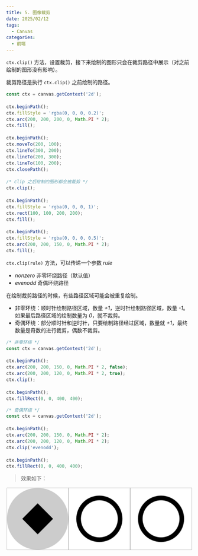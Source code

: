 ```yaml
---
title: 5. 图像裁剪
date: 2025/02/12
tags:
  - Canvas
categories:
  - 前端
---
```


`ctx.clip()` 方法，设置裁剪，接下来绘制的图形只会在裁剪路径中展示（对之前绘制的图形没有影响）。

裁剪路径是执行 `ctx.clip()` 之前绘制的路径。

```javascript
const ctx = canvas.getContext('2d');

ctx.beginPath();
ctx.fillStyle = 'rgba(0, 0, 0, 0.2)';
ctx.arc(200, 200, 200, 0, Math.PI * 2);
ctx.fill();

ctx.beginPath();
ctx.moveTo(200, 100);
ctx.lineTo(300, 200);
ctx.lineTo(200, 300);
ctx.lineTo(100, 200);
ctx.closePath();

/* clip 之后绘制的图形都会被裁剪 */
ctx.clip();

ctx.beginPath();
ctx.fillStyle = 'rgba(0, 0, 0, 1)';
ctx.rect(100, 100, 200, 200);
ctx.fill();

ctx.beginPath();
ctx.fillStyle = 'rgba(0, 0, 0, 0.5)';
ctx.arc(200, 200, 150, 0, Math.PI * 2);
ctx.fill();
```

`ctx.clip(rule)` 方法，可以传递一个参数 _rule_

- _nonzero_ 非零环绕路径（默认值）
- _evenodd_ 奇偶环绕路径

在绘制裁剪路径的时候，有些路径区域可能会被重复绘制。

- 非零环绕：顺时针绘制路径区域，数量 _+1_，逆时针绘制路径区域，数量 _-1_。如果最后路径区域的绘制数量为 _0_，就不裁剪。
- 奇偶环绕：部分顺时针和逆时针，只要绘制路径经过区域，数量就 _+1_，最终数量是奇数的进行裁剪，偶数不裁剪。

```javascript
/* 非零环绕 */
const ctx = canvas.getContext('2d');

ctx.beginPath();
ctx.arc(200, 200, 150, 0, Math.PI * 2, false);
ctx.arc(200, 200, 120, 0, Math.PI * 2, true);
ctx.clip();

ctx.beginPath();
ctx.fillRect(0, 0, 400, 400);
```

```javascript
/* 奇偶环绕 */
const ctx = canvas.getContext('2d');

ctx.beginPath();
ctx.arc(200, 200, 150, 0, Math.PI * 2);
ctx.arc(200, 200, 120, 0, Math.PI * 2);
ctx.clip('evenodd');

ctx.beginPath();
ctx.fillRect(0, 0, 400, 400);
```

> 效果如下：

![alt text](./images/Canvas-5/image1.png)
